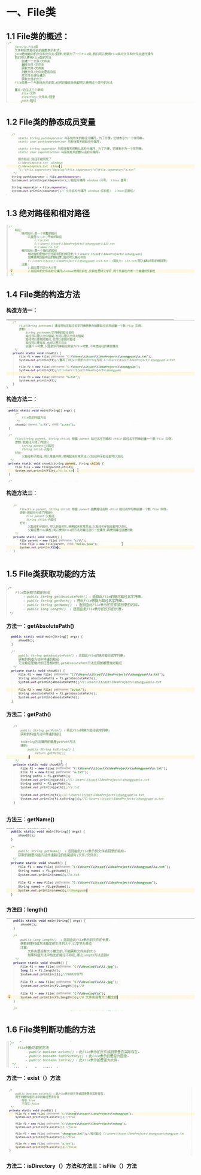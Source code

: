 # 一、File类

## 1.1 File类的概述：![image-20191202210102577](https://raw.githubusercontent.com/mzxssg/studyJava/master/file/picture/Screenshots/image-20191202210102577.png)

## 1.2 File类的静态成员变量

![image-20191202210748860](https://raw.githubusercontent.com/mzxssg/studyJava/master/file/picture/Screenshots/image-20191202210748860.png)

## 1.3 绝对路径和相对路径

![image-20191202211401978](https://raw.githubusercontent.com/mzxssg/studyJava/master/file/picture/Screenshots/image-20191202211401978.png)

## 1.4 File类的构造方法

**构造方法一：**

![image-20191202212157477](https://raw.githubusercontent.com/mzxssg/studyJava/master/file/picture/Screenshots/image-20191202212157477.png)

**构造方法二：**

![image-20191202212333640](https://raw.githubusercontent.com/mzxssg/studyJava/master/file/picture/Screenshots/image-20191202212333640.png)

**构造方法三：**

![image-20191202212432316](https://raw.githubusercontent.com/mzxssg/studyJava/master/file/picture/Screenshots/image-20191202212432316.png)

## 1.5 File类获取功能的方法

![image-20191202213503263](https://raw.githubusercontent.com/mzxssg/studyJava/master/file/picture/Screenshots/image-20191202213503263.png)

**方法一：getAbsolutePath()**

![image-20191202213437882](https://raw.githubusercontent.com/mzxssg/studyJava/master/file/picture/Screenshots/image-20191202213437882.png)

**方法二：getPath()**

![image-20191202214015408](https://raw.githubusercontent.com/mzxssg/studyJava/master/file/picture/Screenshots/image-20191202214015408.png)

**方法三：getName()**

![image-20191202214218086](https://raw.githubusercontent.com/mzxssg/studyJava/master/file/picture/Screenshots/image-20191202214218086.png)

**方法四：length()**

![image-20191202214541271](https://raw.githubusercontent.com/mzxssg/studyJava/master/file/picture/Screenshots/image-20191202214541271.png)

## 1.6 File类判断功能的方法

![image-20191202214705266](https://raw.githubusercontent.com/mzxssg/studyJava/master/file/picture/Screenshots/image-20191202214705266.png)

**方法一：exist（）方法**

![image-20191202215109573](https://raw.githubusercontent.com/mzxssg/studyJava/master/file/picture/Screenshots/image-20191202215109573.png)

**方法二：isDirectory（）方法和方法三：isFile（）方法**